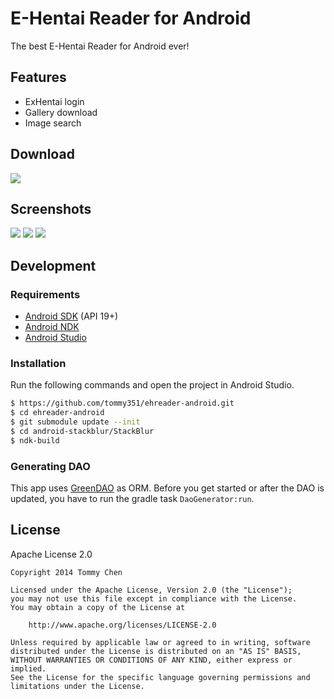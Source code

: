 # E-Hentai Reader for Android

The best E-Hentai Reader for Android ever!

## Features

- ExHentai login
- Gallery download
- Image search

## Download

[![](http://i.minus.com/iVyCGCEMqhl5R.png)][Download]

## Screenshots

![](http://i.minus.com/jbdjClhfeq8uS0_s.jpg)
![](http://i.minus.com/jW77Ku7Lwt42F_s.jpg)
![](http://i.minus.com/jY1CVcLWyY725_s.jpg)

## Development

### Requirements

- [Android SDK](http://developer.android.com/sdk/index.html) (API 19+)
- [Android NDK](http://developer.android.com/tools/sdk/ndk/index.html)
- [Android Studio](http://developer.android.com/sdk/installing/studio.html)

### Installation

Run the following commands and open the project in Android Studio.

``` bash
$ https://github.com/tommy351/ehreader-android.git
$ cd ehreader-android
$ git submodule update --init
$ cd android-stackblur/StackBlur
$ ndk-build
```

### Generating DAO

This app uses [GreenDAO](http://greendao-orm.com/) as ORM. Before you get started or after the DAO is updated, you have to run the gradle task `DaoGenerator:run`.

## License

Apache License 2.0

```
Copyright 2014 Tommy Chen

Licensed under the Apache License, Version 2.0 (the "License");
you may not use this file except in compliance with the License.
You may obtain a copy of the License at

    http://www.apache.org/licenses/LICENSE-2.0

Unless required by applicable law or agreed to in writing, software
distributed under the License is distributed on an "AS IS" BASIS,
WITHOUT WARRANTIES OR CONDITIONS OF ANY KIND, either express or implied.
See the License for the specific language governing permissions and
limitations under the License.
```

[Download]: https://github.com/tommy351/ehreader-android/releases/download/0.3.2/ehreader-release.apk

